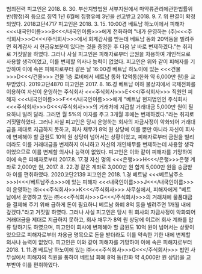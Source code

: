 범죄전력
피고인은 2018. 8. 30. 부산지방법원 서부지원에서 마약류관리에관한법률위반(향정)죄 등으로 징역 1년 6월에 집행유예 3년을 선고받고 2018. 9. 7. 위 판결이 확정되었다.
2018고단4717
피고인은 2018. 3. 15. 10:00경 베트남 하노이에서 피해자 <<<내국인이름>>>B<<</내국인이름>>>에게 전화하여 "내가 운영하는 (주)<<<주식회사>>>C<<</주식회사>>>에서 회계감사를 받는데 베트남 동화 20억동을 빌려주면 회계감사 시 현금유보분이 있다는 것을 증명한 후 다음 날 바로 변제하겠다."는 취지로 거짓말을 하였다.
그러나 사실 피고인은 피해자로부터 금원을 차용하여 개인적으로 사용할 생각이었고, 이를 변제할 의사나 능력이 없었다.
피고인은 위와 같이 피해자를 기망하여 이에 속은 피해자로부터 같은 날 16:00경 베트남 하노이에 있는 <<<건물>>>D<<</건물>>> 건물 1층 로비에서 베트남 동화 12억동(한화 약 6,000만 원)을 교부받았다.
2019고단4870
피고인은 2017. 8. 16.경 베트남 이하 불상지에서 국제전화를 이용하여 자신이 운영하는 주식회사 <<<주식회사>>>E<<</주식회사>>> 직원인 피해자 <<<내국인이름>>>F<<</내국인이름>>>에게 "베트남 현지법인인 주식회사 <<<주식회사>>>G<<</주식회사>>>의 거래처에 지급할 거래대금 5,000만 원이 필요하니 빌려 달라. 그러면 월 5%의 이자를 주고 3개월 후에는 변제하겠다."라는 취지로 거짓말하였다. 그러나 사실 피고인은 당시 운영하는 회사의 자금사정이 악화되어 거래대금을 제대로 지급하지 못하고, 회사 채무가 8억 원 상당에 이를 뿐만 아니라 자신이 회사에 변제해야 할 금원도 10억 원 상당이 넘어서는 상황이었고, 피해자로부터 금원을 빌리더라도 이를 거래대금을 변제하지 아니하고 자신의 개인채무를 변제하는데 사용할 생각이었으므로 이를 변제할 의사나 능력이 없었다.
피고인은 이와 같이 피해자를 기망하여 이에 속은 피해자로부터 2017.8. 17.경 자신 명의 <<<은행>>>H<<</은행>>>은행 계좌로 2,000만 원, 2017. 8. 22.경 같은 계좌로 3,000만 원 합계 5,000만 원을 송금받아 이를 편취하였다.
2020고단2139
피고인은 2018. 1.경 베트남 <<<베트남주소>>>I<<</베트남주소>>>에 있는 피해자 <<<내국인이름>>>J<<</내국인이름>>>이 운영하는 ㈜<<<주식회사>>>K<<</주식회사>>> 사무실에서, 피해자에게 "베트남에서 운영하고 있는 ㈜<<<주식회사>>>G<<</주식회사>>>의 거래처에 물품대금을 결제해 주기 위해 급하게 돈이 필요하니 베트남 화폐 8억 동을 빌려주면 1개월 내에 갚겠다."라고 거짓말 하였다.
그러나 사실 피고인은 당시 위 회사의 자금사정이 악화되어 거래대금을 제대로 지급하지 못하고, 회사 채무가 8억 원 상당에 이르러 회사 계좌를 압류 당하기도 하였으며, 피고인이 회사에 변제해야 할 금원도 10억 원이 넘어서는 상황이었으므로 피해자로부터 차용금 명목으로 돈을 받더라도 이를 약속한 기한 내에 변제할 의사나 능력이 없었다.
피고인은 이와 같이 피해자를 기망하여 이에 속은 피해자로부터 2018. 1. 11.경 베트남 하노이에 있는 ㈜<<<주식회사>>>G<<</주식회사>>> 법인 사무실에서 피해자의 직원을 통하여 베트남 화폐 8억 동(한화 약 4,000만 원 상당)을 교부받아 이를 편취하였다.